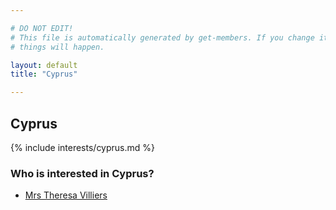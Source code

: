 ```yaml
---

# DO NOT EDIT!
# This file is automatically generated by get-members. If you change it, bad
# things will happen.

layout: default
title: "Cyprus"

---
```


## Cyprus

{% include interests/cyprus.md %}

### Who is interested in Cyprus?


* [Mrs Theresa Villiers](/members/mrs-theresa-villiers.html)
